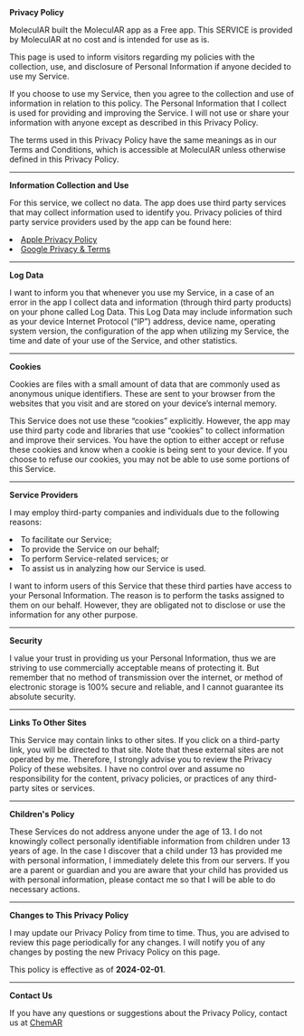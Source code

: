 <div style="text-align: left;">
<strong>Privacy Policy</strong>
</div>

<p>MoleculAR built the MoleculAR app as a Free app. This SERVICE is provided by MoleculAR at no cost and is intended for use as is.</p>

<p>This page is used to inform visitors regarding my policies with the collection, use, and disclosure of Personal Information if anyone decided to use my Service.</p>

<p>If you choose to use my Service, then you agree to the collection and use of information in relation to this policy. The Personal Information that I collect is used for providing and improving the Service. I will not use or share your information with anyone except as described in this Privacy Policy.</p>

<p>The terms used in this Privacy Policy have the same meanings as in our Terms and Conditions, which is accessible at MoleculAR unless otherwise defined in this Privacy Policy.</p>
<hr>

<div style="text-align: left;">
<strong>Information Collection and Use</strong>
</div>

<p>For this service, we collect no data. The app does use third party services that may collect information used to identify you. Privacy policies of third party service providers used by the app can be found here:
 <li><a href="https://www.apple.com/legal/privacy/en-ww/">Apple Privacy Policy</a></li>
 <li><a href="https://policies.google.com/privacy?hl=en-US">Google Privacy & Terms</a></li></p>
<hr>

<div style="text-align: left;">
<strong>Log Data</strong>
</div>

<p>I want to inform you that whenever you use my Service, in a case of an error in the app I collect data and information (through third party products) on your phone called Log Data. This Log Data may include information such as your device Internet Protocol (“IP”) address, device name, operating system version, the configuration of the app when utilizing my Service, the time and date of your use of the Service, and other statistics.</p>
<hr>

<div style="text-align: left;">
<strong>Cookies</strong>
</div>

<p>Cookies are files with a small amount of data that are commonly used as anonymous unique identifiers. These are sent to your browser from the websites that you visit and are stored on your device’s internal memory.</p>

<p>This Service does not use these “cookies” explicitly. However, the app may use third party code and libraries that use “cookies” to collect information and improve their services. You have the option to either accept or refuse these cookies and know when a cookie is being sent to your device. If you choose to refuse our cookies, you may not be able to use some portions of this Service.</p>
<hr>

<div style="text-align: left;">
<strong>Service Providers</strong>
</div>

<p>I may employ third-party companies and individuals due to the following reasons:
<li>To facilitate our Service;</li>
<li>To provide the Service on our behalf;</li>
<li>To perform Service-related services; or</li>
<li>To assist us in analyzing how our Service is used.</li></p>

<p>I want to inform users of this Service that these third parties have access to your Personal Information. The reason is to perform the tasks assigned to them on our behalf. However, they are obligated not to disclose or use the information for any other purpose.</p>
<hr>

<div style="text-align: left;">
<strong>Security</strong>
</div>

<p>I value your trust in providing us your Personal Information, thus we are striving to use commercially acceptable means of protecting it. But remember that no method of transmission over the internet, or method of electronic storage is 100% secure and reliable, and I cannot guarantee its absolute security.</p>
<hr>

<div style="text-align: left;">
<strong>Links To Other Sites</strong>
</div>

<p>This Service may contain links to other sites. If you click on a third-party link, you will be directed to that site. Note that these external sites are not operated by me. Therefore, I strongly advise you to review the Privacy Policy of these websites. I have no control over and assume no responsibility for the content, privacy policies, or practices of any third-party sites or services.</p>
<hr>

<div style="text-align: left;">
<strong>Children's Policy</strong>
</div>

<p>These Services do not address anyone under the age of 13. I do not knowingly collect personally identifiable information from children under 13 years of age. In the case I discover that a child under 13 has provided me with personal information, I immediately delete this from our servers. If you are a parent or guardian and you are aware that your child has provided us with personal information, please contact me so that I will be able to do necessary actions.</p>
<hr>

<div style="text-align: left;">
<strong>Changes to This Privacy Policy</strong>
</div>

<p>I may update our Privacy Policy from time to time. Thus, you are advised to review this page periodically for any changes. I will notify you of any changes by posting the new Privacy Policy on this page.</p>

<p>This policy is effective as of <strong>2024-02-01</strong>.</p>
<hr>

<div style="text-align: left;">
<strong>Contact Us</strong>
</div>

<p>If you have any questions or suggestions about the Privacy Policy, contact us at <a href="mailto:chemar@uvic.ca">ChemAR</a></p>
